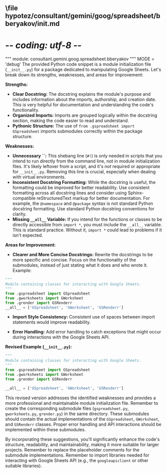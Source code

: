 ## \file hypotez/consultant/gemini/goog/spreadsheet/bberyakov/__init__.md
# -*- coding: utf-8 -*-

""" module: consultant.gemini.goog.spreadsheet.bberyakov """
MODE = 'debug'
The provided Python code snippet is a module initialization file (`__init__.py`) for a package dedicated to manipulating Google Sheets.  Let's break down its strengths, weaknesses, and areas for improvement:

**Strengths:**

* **Clear Docstring:** The docstring explains the module's purpose and includes information about the imports, authorship, and creation date.  This is very helpful for documentation and understanding the code's functionality.
* **Organized Imports:** Imports are grouped logically within the docstring section, making the code easier to read and understand.
* **Pythonic Structure:**  The use of `from .gspreadsheet import GSpreadsheet` imports submodules correctly within the package structure.


**Weaknesses:**

* **Unnecessary ``:** This shebang line (`#!`) is only needed in scripts that you intend to run directly from the command line, not in module initialization files.  It's likely leftover from a script, and it's *not* required or appropriate for `__init__.py`.  Removing this line is crucial, especially when dealing with virtual environments.
* **Inconsistent Docstring Formatting:** While the docstring is useful, the formatting could be improved for better readability.  Use consistent formatting across all docstring lines and consider using Sphinx-compatible reStructuredText markup for better documentation.  For example, the `@namespace` and `@package` syntax is not standard Python docstring formatting.  Use standard Python docstring conventions for clarity.
* **Missing `__all__` Variable:**  If you intend for the functions or classes to be directly accessible from `import *`, you must include the `__all__` variable.  This is standard practice. Without it, `import *` could lead to problems if it isn't expected.


**Areas for Improvement:**

* **Clearer and More Concise Docstrings:** Rewrite the docstrings to be more specific and concise.  Focus on the functionality of the submodules, instead of just stating what it does and who wrote it.  Example:

```python
"""
Module containing classes for interacting with Google Sheets.
"""
from .gspreadsheet import GSpreadsheet
from .gworksheets import GWorksheet
from .grender import GSRenderr
__all__ = ['GSpreadsheet', 'GWorksheet', 'GSRenderr']
```

* **Import Style Consistency:**  Consistent use of spaces between import statements would improve readability.

* **Error Handling:**  Add error handling to catch exceptions that might occur during interactions with the Google Sheets API.


**Revised Example (`__init__.py`):**

```python
"""
Module containing classes for interacting with Google Sheets.
"""
from .gspreadsheet import GSpreadsheet
from .gworksheets import GWorksheet
from .grender import GSRenderr

__all__ = ['GSpreadsheet', 'GWorksheet', 'GSRenderr']
```

This revised version addresses the identified weaknesses and provides a more professional and maintainable module initialization file.  Remember to create the corresponding submodule files (`gspreadsheet.py`, `gworksheets.py`, `grender.py`) in the same directory.  These submodules should contain the actual implementations of the `GSpreadsheet`, `GWorksheet`, and `GSRenderr` classes.  Proper error handling and API interactions should be implemented within these submodules.


By incorporating these suggestions, you'll significantly enhance the code's structure, readability, and maintainability, making it more suitable for larger projects. Remember to replace the placeholder comments for the submodule implementations. Remember to import libraries needed for interacting with Google Sheets API (e.g., the `googleapiclient` or other suitable libraries).